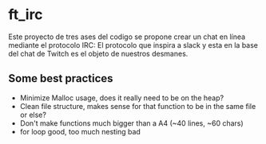 # ft_irc
Este proyecto de tres ases del codigo se propone crear un chat en línea mediante el protocolo IRC:
El protocolo que inspira a slack y esta en la base del chat de Twitch es el objeto de nuestros desmanes.

## Some best practices
* Minimize Malloc usage, does it really need to be on the heap?
* Clean file structure, makes sense for that function to be in the same file or else?
* Don't make functions much bigger than a A4 (~40 lines, ~60 chars)
* for loop good, too much nesting bad
